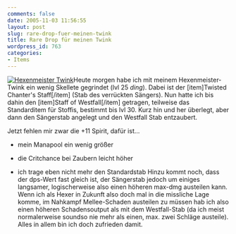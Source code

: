 ```yaml
---
comments: false
date: 2005-11-03 11:56:55
layout: post
slug: rare-drop-fuer-meinen-twink
title: Rare Drop für meinen Twink
wordpress_id: 763
categories:
- Items
---
```


[![Hexenmeister Twink](http://static.flickr.com/26/59308787_163f462c0b_o.jpg)](http://www.flickr.com/photos/walsweer/59308787/)Heute morgen habe ich mit meinem Hexenmeister-Twink ein wenig Skellete gegrindet (lvl 25 *ding*). Dabei ist der [item]Twisted Chanter's Staff[/item] (Stab des verrückten Sängers). Nun hatte ich bis dahin den [item]Staff of Westfall[/item] getragen, teilweise das Standarditem für Stoffis, bestimmt bis lvl 30.
Kurz hin und her überlegt, aber dann den Sängerstab angelegt und den Westfall Stab entzaubert.  

Jetzt fehlen mir zwar die +11 Spirit, dafür ist...

  * mein Manapool ein wenig größer


  * die Critchance bei Zaubern leicht höher


  * ich trage eben nicht mehr den Standardstab
Hinzu kommt noch, dass der dps-Wert fast gleich ist, der Sängerstab jedoch um einiges langsamer, logischerweise also einen höheren max-dmg austeilen kann. Wenn ich als Hexer in Zukunft also doch mal in die missliche Lage komme, im Nahkampf Mellee-Schaden austeilen zu müssen hab ich also einen höheren Schadensoutput als mit dem Westfall-Stab (da ich meist normalerweise soundso nie mehr als einen, max. zwei Schläge austeile). Alles in allem bin ich doch zufrieden damit.

